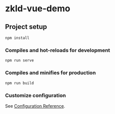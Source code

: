 <!--
 * @Description:
 * @Date: 2022-11-03 09:23:49
-->

# zkld-vue-demo

## Project setup

```
npm install
```

### Compiles and hot-reloads for development

```
npm run serve
```

### Compiles and minifies for production

```
npm run build
```

### Customize configuration

See [Configuration Reference](https://cli.vuejs.org/config/).

